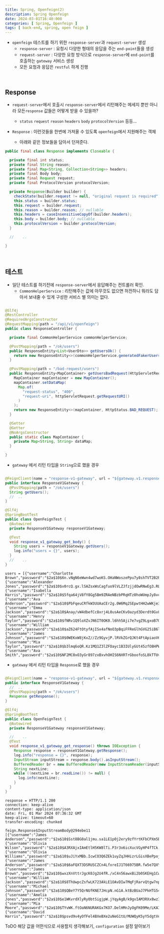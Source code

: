 ```yaml
---
title: Spring, Openfeign(2)
description: Spring Openfeign
date: 2024-03-01T16:40:000
categories: [ Spring, Openfeign ]
tags: [ back-end, spring, open feign ]
---
```


- ```openfeign``` 테스트를 하기 위한 ```response-server```과 ```request-server``` 생성
  - ```response-server``` : 요청시 다양한 형태의 응답을 주는 ```end-point```들을 생성
  - ```request-server``` : 다양한 요청 방식으로 ```response-server```에 ```end-point```를 호출하는 ```gateway``` 서비스 생성
  - 모든 요청과 응답은 ```restful``` 하게 진행

<br>

<h2> Response </h2>

- ```request-server```에서 호출시 ```response-server```에서 리턴해주는 메세지 뿐만 아니라 모든```response``` 값들은 어떻게 받을 수 있을까?
  - ```status``` ```request``` ```reason``` ```headers``` ```body``` ```protocolVersion``` 등등...


- ```Response``` : 이런것들을 한번에 가져올 수 있도록 ```openfeign```에서 지원해주는 객체
  - 아래와 같은 정보들을 담아서 던져준다.

```java
public final class Response implements Closeable {

  private final int status;
  private final String reason;
  private final Map<String, Collection<String>> headers;
  private final Body body;
  private final Request request;
  private final ProtocolVersion protocolVersion;

  private Response(Builder builder) {
    checkState(builder.request != null, "original request is required");
    this.status = builder.status;
    this.request = builder.request;
    this.reason = builder.reason; // nullable
    this.headers = caseInsensitiveCopyOf(builder.headers);
    this.body = builder.body; // nullable
    this.protocolVersion = builder.protocolVersion;
  }

  //    ..

}
```

<br>

<h2> 테스트 </h2>

- 일단 테스트를 하기전에 ```response-server```에서 응답해주는 컨트롤러 확인.
  - ```CommonHelperService``` : 리턴해주는 값에 아무것도 없으면 허전하니 뭐라도 담아서 보내줄 수 있게 구성한 서비스 별 의미는 없다.

```java

@Slf4j
@RestController
@RequiredArgsConstructor
@RequestMapping(path = "/api/v1/openfeign")
public class ResponseController {

  private final CommonHelperService commonHelperService;

  @PostMapping(path = "/ok/users")
  public ResponseEntity<List<UserDto>> getUsersOk() {
    return new ResponseEntity<>(commonHelperService.generatedFakerUsers(10), HttpStatus.OK);
  }

  @PostMapping(path = "/bad-request/users")
  public ResponseEntity<MapContainer> getUsersBadRequest(HttpServletRequest httpServletRequest) {
    MapContainer mapContainer = new MapContainer();
    mapContainer.setDataMap(
      Map.of(
        "request-status", "400",
        "request-uri", httpServletRequest.getRequestURI()
      )
    );
    return new ResponseEntity<>(mapContainer, HttpStatus.BAD_REQUEST);
  }

  @Setter
  @Getter
  @NoArgsConstructor
  public static class MapContainer {
    private Map<String, String> dataMap;
  }

}

```

- ```gateway``` 에서 리턴 타입을 ```String```으로 했을 경우

```java

@FeignClient(name = "response-v1-gateway", url = "${gateway.v1.response}")
public interface ResponseV1Gateway {
  @PostMapping(path = "/ok/users")
  String getUsers();
  //  ..
}

@Slf4j
@SpringBootTest
public class OpenFeignTest {
  @Autowired
  private ResponseV1Gateway responseV1Gateway;

  @Test
  void response_v1_gateway_get_body() {
    String users = responseV1Gateway.getUsers();
    log.info("users = {}", users);
  }
  //    ..
}

```

```text
users = [{"username":"Charlotte Brown","password":"$2a$10$6n.vNgN6eWwn4wd7woKS.OHaNWoszePpu7y8shTVT2B2PqvPJ8fA2"},{"username":"Alexander Jones","password":"$2a$10$v0rcQ.gx.lSAZsxWsCagfuo9lVLZJfzjjdOwRNwEg3.RL26.HP13u"},{"username":"Isabella Harris","password":"$2a$10$5fqa64jV8fY8Gg5Bm9ZRAeNBzbPRqHTz0hoWUmpJy8vcf1sG0KSsi"},{"username":"Ava Anderson","password":"$2a$10$PbFqeuCRfkW3UUAaCEr2g.0W6Mq2SEpwtHH2wWKje39EIaLMjEkxi"},{"username":"Emma Jackson","password":"$2a$10$Anay/vW4dbefCc8xrj4L0usAeCKvOazyd3Derdt0Gv8sDzh5/cPE6"},{"username":"Henry Taylor","password":"$2a$10$fNRv1Q9loXZvJN6IT0OK0.l6hh5Aji7e7vgZ9LgxoB7Olcy0LV1yq"},{"username":"William Jackson","password":"$2a$10$aZ624FtOtyfAjISx4afNoO3pBqiFFReGlhGVG25iB6lGCMMR4TqwC"},{"username":"James Johnson","password":"$2a$10$0WEKxW8jKxZ//Zz9GyvjP.lRVkZGrQJKt4FtApiaoV6UWDDk7a/Ay"},{"username":"Mia Taylor","password":"$2a$10$b3lmq6oQR.Kz1MQ1Z3lZFOayc1B3IUlyGUt45zfO8HPW4B7.R4jrm"},{"username":"Ava Smith","password":"$2a$10$NF2MC0xO3yGr897zxBxvhOHIS6NXRTrGboofoSL8kTTUvu2l6hlOK"}]
```

- ```gateway``` 에서 리턴 타입을 ```Response```로 했을 경우

```java

@FeignClient(name = "response-v1-gateway", url = "${gateway.v1.response}")
public interface ResponseV1Gateway {
  //  ..
  @PostMapping(path = "/ok/users")
  Response getResponse();
}

@Slf4j
@SpringBootTest
public class OpenFeignTest {
  @Autowired
  private ResponseV1Gateway responseV1Gateway;

  //    ..
  @Test
  void response_v1_gateway_get_response() throws IOException {
    Response response = responseV1Gateway.getResponse();
    log.info("response = {}", response);
    InputStream inputStream = response.body().asInputStream();
    BufferedReader br = new BufferedReader(new InputStreamReader(inputStream));
    String nextLine;
    while ((nextLine = br.readLine()) != null) {
      log.info(nextLine);
    }
  }
}

```

```text
response = HTTP/1.1 200
connection: keep-alive
content-type: application/json
date: Fri, 01 Mar 2024 07:36:32 GMT
keep-alive: timeout=60
transfer-encoding: chunked

feign.Response$InputStreamBody@294ebe11
[{"username":"James Anderson","password":"$2a$10$Sst8BG0al1jmu.sa1LE1pOj2ery9zfYrtKFbCPXm5B695IeT57vjq"},{"username":"Olivia Wilson","password":"$2a$10$A3RXAjxIAmEtlH5KW8lTi.P3r3o6icXucVGyHP4fTCk.P4iUI2IEe"},{"username":"Olivia Williams","password":"$2a$10$uJiYxMBb.IcwCO3Q6ZEk1uyZqJHHizrLGisXBePpojR61gxGtw.ua"},{"username":"James Anderson","password":"$2a$10$6aFQXT3DSRUSCZCn4LfxreIJ1T66975BR.fw5e7QXYwIPKik.Z1t."},{"username":"James Brown","password":"$2a$10$wxzXnVttrJgcK0Jg2U4fR./xC4n56awxBi2b0SKEHg1Cw7MdZwHPq"},{"username":"William Jackson","password":"$2a$10$8ThUwpcZsfwLK723AkLE1OAvDIw7MqFjRarvQtgw7npqFRpD2LaKG"},{"username":"Michael Johnson","password":"$2a$10$QBeY7Y5QrNUfKNE7JHcpN.nG1A.ktBzBUaJ7PkHTG54WDLKr897/e"},{"username":"Amelia Jones","password":"$2a$10$e1WKvrdXlyRy0btSigjpW.jYqyAgB/k9gvIAM3RXx8wzIsQOYpBXa"},{"username":"Mia Moore","password":"$2a$10$TYvWK.ftOaN6NURAKGx7KO7.DelHMnJyOgFK09Me/LKAIiAeecTTi"},{"username":"David Harris","password":"$2a$10$psvd9v4yOfFel4BXeBXe2uNeG1tU/MUWQyK5yY5dgtVeGUmEQbm6a"}]
```

ToDO 해당 값을 어떤식으로 사용할지 생각해보기, ```configuration```  설정 알아보기
